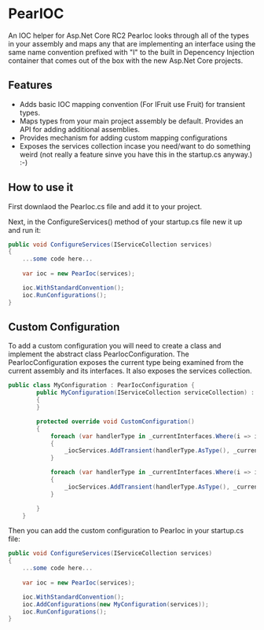 # PearIOC
An IOC helper for Asp.Net Core RC2
PearIoc looks through all of the types in your assembly and maps any that are implementing an interface using the same name convention prefixed with "I" to the built in Depencency Injection container that comes out of the box with the new Asp.Net Core projects.
## Features
- Adds basic IOC mapping convention (For IFruit use Fruit) for transient types.
- Maps types from your main project assembly be default. Provides an API for adding additional assemblies.
- Provides mechanism for adding custom mapping configurations
- Exposes the services collection incase you need/want to do something weird (not really a feature sinve you have this in the startup.cs anyway.) :-)

## How to use it
First downlaod the PearIoc.cs file and add it to your project.

Next, in the ConfigureServices() method of your startup.cs file new it up and run it:


```c#
public void ConfigureServices(IServiceCollection services)
{
    ...some code here...
    
    var ioc = new PearIoc(services);

    ioc.WithStandardConvention();
    ioc.RunConfigurations();
}
```

## Custom Configuration
To add a custom configuration you will need to create a class and implement the abstract class PearIocConfiguration.
The PearIocConfiguration exposes the current type being examined from the current assembly and its interfaces. It also exposes the services collection.

```c#
public class MyConfiguration : PearIocConfiguration {
        public MyConfiguration(IServiceCollection serviceCollection) : base(serviceCollection)
        {
        }

        protected override void CustomConfiguration()
        {
            foreach (var handlerType in _currentInterfaces.Where(i => i.IsGenericType && i.GetGenericTypeDefinition() == typeof(IAsyncRequestHandler<,>)))
            {
                _iocServices.AddTransient(handlerType.AsType(), _currentType.AsType());
            }

            foreach (var handlerType in _currentInterfaces.Where(i => i.IsGenericType && i.GetGenericTypeDefinition() == typeof(INotificationHandler<>)))
            {
                _iocServices.AddTransient(handlerType.AsType(), _currentType.AsType());
            }

        }
    }
```

Then you can add the custom configuration to PearIoc in your startup.cs file:

```c#
public void ConfigureServices(IServiceCollection services)
{
    ...some code here...
    
    var ioc = new PearIoc(services);

    ioc.WithStandardConvention();
    ioc.AddConfigurations(new MyConfiguration(services));
    ioc.RunConfigurations();
}
```
